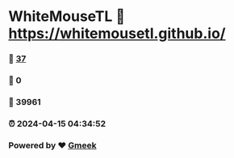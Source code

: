 # WhiteMouseTL :link: https://whitemousetl.github.io/ 
### :page_facing_up: [37](https://whitemousetl.github.io//tag.html) 
### :speech_balloon: 0 
### :hibiscus: 39961 
### :alarm_clock: 2024-04-15 04:34:52 
### Powered by :heart: [Gmeek](https://github.com/Meekdai/Gmeek)
